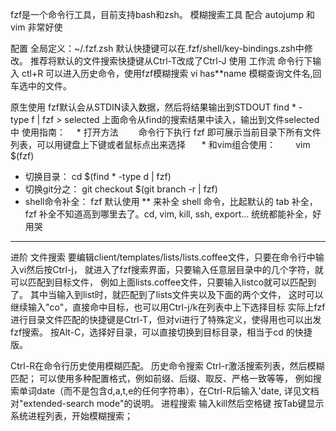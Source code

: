 fzf是一个命令行工具，目前支持bash和zsh。
模糊搜索工具
配合 autojump 和 vim 非常好使

配置
全局定义：~/.fzf.zsh
默认快捷键可以在.fzf/shell/key-bindings.zsh中修改。 推荐将默认的文件搜索快捷键从Ctrl-T改成了Ctrl-J
使用
工作流
命令行下输入 ctl+R 可以进入历史命令，使用fzf模糊搜索
vi has**name<Tab> 模糊查询文件名,回车选中的文件。

原生使用
fzf默认会从STDIN读入数据，然后将结果输出到STDOUT
find * -type f | fzf > selected
上面命令从find的搜索结果中读入，输出到文件selected中
使用指南：
　* 打开方法
　　命令行下执行 fzf 即可展示当前目录下所有文件列表，可以用键盘上下键或者鼠标点出来选择 
　 * 和vim组合使用：
　　vim $(fzf)
* 切换目录：
  cd $(find * -type d | fzf)
* 切换git分之：
  git checkout $(git branch -r | fzf)
* shell命令补全：
 fzf 默认使用 ** 来补全 shell 命令，比起默认的 tab 补全，fzf 补全不知道高到哪里去了。cd, vim, kill, ssh, export… 统统都能补全，好用哭
-----
进阶
文件搜索
要编辑client/templates/lists/lists.coffee文件，只要在命令行中输入vi然后按Ctrl-j， 就进入了fzf搜索界面，只要输入任意层目录中的几个字符，就可以匹配到目标文件， 例如上面lists.coffee文件，只要输入listco就可以匹配到了。 其中当输入到list时，就匹配到了lists文件夹以及下面的两个文件， 这时可以继续输入"co"，直接命中目标，也可以用Ctrl-j/k在列表中上下选择目标
实际上fzf进行目录文件匹配的快捷键是Ctrl-T，但对vi进行了特殊定义，使得用也可以出发fzf搜索。
按Alt-C，选择好目录，可以直接切换到目标目录，相当于cd <Ctrl-T>的快捷版。

Ctrl-R在命令行历史使用模糊匹配。
历史命令搜索
Ctrl-r激活搜索列表，然后模糊匹配；
可以使用多种配置格式，例如前缀、后缀、取反、严格一致等等， 例如搜索单词date（而不是包含d,a,t,e的任何字符串），在Ctrl-R后输入'date, 详见文档对"extended-search mode"的说明。
进程搜索
输入kill然后空格键 按Tab键显示系统进程列表，开始模糊搜索；

